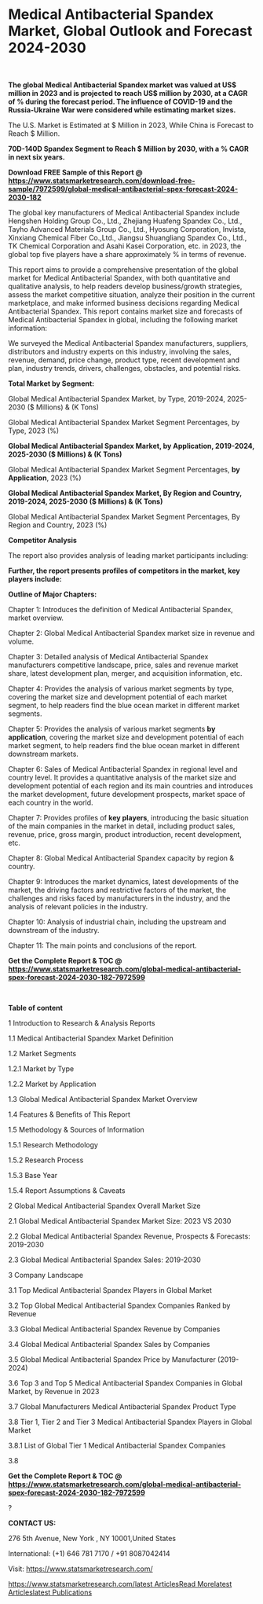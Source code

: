 <h1>Medical Antibacterial Spandex Market, Global Outlook and Forecast 2024-2030</h1><br/><p><strong>The global Medical Antibacterial Spandex market was valued at US$ million in 2023 and is projected to reach US$ million by 2030, at a <strong>CAGR</strong> of % during the forecast period. The influence of COVID-19 and the Russia-Ukraine War were considered while estimating market sizes.</strong></p>
 
 
 
 <p>The U.S. Market is Estimated at $ Million in 2023, While China is Forecast to Reach $ Million.</p>
 
 
 
 <p><strong>70D-140D Spandex Segment to Reach $ Million by 2030, with a % <strong>CAGR</strong> in next six years.</strong></p>
 
 
 
 <p><strong>Download FREE Sample of this Report @ <a href="https://www.statsmarketresearch.com/download-free-sample/7972599/global-medical-antibacterial-spex-forecast-2024-2030-182">https://www.statsmarketresearch.com/download-free-sample/7972599/global-medical-antibacterial-spex-forecast-2024-2030-182</a></strong></p>
 
 
 
 <p>The global key manufacturers of Medical Antibacterial Spandex include Hengshen Holding Group Co., Ltd., Zhejiang Huafeng Spandex Co., Ltd., Tayho Advanced Materials Group Co., Ltd., Hyosung Corporation, Invista, Xinxiang Chemical Fiber Co.,Ltd., Jiangsu Shuangliang Spandex Co., Ltd., TK Chemical Corporation and Asahi Kasei Corporation, etc. in 2023, the global top five players have a share approximately % in terms of revenue.</p>
 
 
 
 <p>This report aims to provide a comprehensive presentation of the global market for Medical Antibacterial Spandex, with both quantitative and qualitative analysis, to help readers develop business/growth strategies, assess the market competitive situation, analyze their position in the current marketplace, and make informed business decisions regarding Medical Antibacterial Spandex. This report contains market size and forecasts of Medical Antibacterial Spandex in global, including the following market information:</p>
 
 
 
 <p>We surveyed the Medical Antibacterial Spandex manufacturers, suppliers, distributors and industry experts on this industry, involving the sales, revenue, demand, price change, product type, recent development and plan, industry trends, drivers, challenges, obstacles, and potential risks.</p>
 
 
 
 <p><strong>Total Market by Segment:</strong></p>
 
 
 
 <p>Global Medical Antibacterial Spandex Market, by Type, 2019-2024, 2025-2030 ($ Millions) & (K Tons)</p>
 
 
 
 <p>Global Medical Antibacterial Spandex Market Segment Percentages, by Type, 2023 (%)</p>
 
 
 
 <p><strong>Global Medical Antibacterial Spandex Market, <strong>by Application</strong>, 2019-2024, 2025-2030 ($ Millions) & (K Tons)</strong></p>
 
 
 
 <p>Global Medical Antibacterial Spandex Market Segment Percentages, <strong>by Application</strong>, 2023 (%)</p>
 
 
 
 <p><strong>Global Medical Antibacterial Spandex Market, By Region and Country, 2019-2024, 2025-2030 ($ Millions) & (K Tons)</strong></p>
 
 
 
 <p>Global Medical Antibacterial Spandex Market Segment Percentages, By Region and Country, 2023 (%)</p>
 
 
 
 <p><strong>Competitor Analysis</strong></p>
 
 
 
 <p>The report also provides analysis of leading market participants including:</p>
 
 
 
 <p><strong>Further, the report presents profiles of competitors in the market, <strong>key players</strong> include:</strong></p>
 
 
 
 <p><strong>Outline of Major Chapters:</strong></p>
 
 
 
 <p>Chapter 1: Introduces the definition of Medical Antibacterial Spandex, market overview.</p>
 
 
 
 <p>Chapter 2: Global Medical Antibacterial Spandex market size in revenue and volume.</p>
 
 
 
 <p>Chapter 3: Detailed analysis of Medical Antibacterial Spandex manufacturers competitive landscape, price, sales and revenue market share, latest development plan, merger, and acquisition information, etc.</p>
 
 
 
 <p>Chapter 4: Provides the analysis of various market segments by type, covering the market size and development potential of each market segment, to help readers find the blue ocean market in different market segments.</p>
 
 
 
 <p>Chapter 5: Provides the analysis of various market segments <strong>by application</strong>, covering the market size and development potential of each market segment, to help readers find the blue ocean market in different downstream markets.</p>
 
 
 
 <p>Chapter 6: Sales of Medical Antibacterial Spandex in regional level and country level. It provides a quantitative analysis of the market size and development potential of each region and its main countries and introduces the market development, future development prospects, market space of each country in the world.</p>
 
 
 
 <p>Chapter 7: Provides profiles of <strong>key players</strong>, introducing the basic situation of the main companies in the market in detail, including product sales, revenue, price, gross margin, product introduction, recent development, etc.</p>
 
 
 
 <p>Chapter 8: Global Medical Antibacterial Spandex capacity by region & country.</p>
 
 
 
 <p>Chapter 9: Introduces the market dynamics, latest developments of the market, the driving factors and restrictive factors of the market, the challenges and risks faced by manufacturers in the industry, and the analysis of relevant policies in the industry.</p>
 
 
 
 <p>Chapter 10: Analysis of industrial chain, including the upstream and downstream of the industry.</p>
 
 
 
 <p>Chapter 11: The main points and conclusions of the report.</p>
 
 
 
 <div><b>Get the Complete Report & TOC @ <a href="https://www.statsmarketresearch.com/global-medical-antibacterial-spex-forecast-2024-2030-182-7972599">https://www.statsmarketresearch.com/global-medical-antibacterial-spex-forecast-2024-2030-182-7972599</a></b></div>
 
 
 
 <p><br />
 
 <b>Table of content</b></p>
 
 
 
 <p>1 Introduction to Research & Analysis Reports<br />
 
 1.1 Medical Antibacterial Spandex Market Definition<br />
 
 1.2 Market Segments<br />
 
 1.2.1 Market by Type<br />
 
 1.2.2 Market by Application<br />
 
 1.3 Global Medical Antibacterial Spandex Market Overview<br />
 
 1.4 Features & Benefits of This Report<br />
 
 1.5 Methodology & Sources of Information<br />
 
 1.5.1 Research Methodology<br />
 
 1.5.2 Research Process<br />
 
 1.5.3 Base Year<br />
 
 1.5.4 Report Assumptions & Caveats<br />
 
 2 Global Medical Antibacterial Spandex Overall Market Size<br />
 
 2.1 Global Medical Antibacterial Spandex Market Size: 2023 VS 2030<br />
 
 2.2 Global Medical Antibacterial Spandex Revenue, Prospects & Forecasts: 2019-2030<br />
 
 2.3 Global Medical Antibacterial Spandex Sales: 2019-2030<br />
 
 3 Company Landscape<br />
 
 3.1 Top Medical Antibacterial Spandex Players in Global Market<br />
 
 3.2 Top Global Medical Antibacterial Spandex Companies Ranked by Revenue<br />
 
 3.3 Global Medical Antibacterial Spandex Revenue by Companies<br />
 
 3.4 Global Medical Antibacterial Spandex Sales by Companies<br />
 
 3.5 Global Medical Antibacterial Spandex Price by Manufacturer (2019-2024)<br />
 
 3.6 Top 3 and Top 5 Medical Antibacterial Spandex Companies in Global Market, by Revenue in 2023<br />
 
 3.7 Global Manufacturers Medical Antibacterial Spandex Product Type<br />
 
 3.8 Tier 1, Tier 2 and Tier 3 Medical Antibacterial Spandex Players in Global Market<br />
 
 3.8.1 List of Global Tier 1 Medical Antibacterial Spandex Companies<br />
 
 3.8</p>
 
 
 
 <div><b>Get the Complete Report & TOC @ <a href="https://www.statsmarketresearch.com/global-medical-antibacterial-spex-forecast-2024-2030-182-7972599">https://www.statsmarketresearch.com/global-medical-antibacterial-spex-forecast-2024-2030-182-7972599</a></b></div>
 
 
 
 <p>? </p>
 
 
 
 <p><b>CONTACT US:</b><br />
 
 276 5th Avenue, New York , NY 10001,United States<br />
 
 International: (+1) 646 781 7170 / +91 8087042414<br />
 
 Visit: <a href="https://www.statsmarketresearch.com/">https://www.statsmarketresearch.com/</a><br />
 
 <a href="https://gyeongbokgung.com">https://www.statsmarketresearch.com/</a><a href="https://hallyeomaritime.com">latest Articles</a><a href="https://jingwansa.com">Read More</a><a href="https://nguoiviet.jp/">latest Articles</a><a href="https://www.intelmarketresearch.com/">latest Publications</a></p>